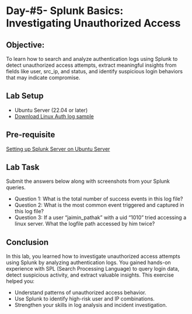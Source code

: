 # Day-#5- Splunk Basics: Investigating Unauthorized Access
## Objective:
To learn how to search and analyze authentication logs using Splunk to detect unauthorized access attempts, extract meaningful insights from fields like user, src_ip, and status, and identify suspicious login behaviors that may indicate compromise.

## Lab Setup
- Ubuntu Server (22.04 or later)
- [Download Linux Auth log sample](https://github.com/KarthikSArkasali/30-Days-SOC-Challenge/blob/main/Files/Linux_UnAuthorized_Auditd_logs.json)

## Pre-requisite
[Setting up Splunk Server on Ubuntu Server](https://github.com/KarthikSArkasali/30-Days-SOC-Challenge/blob/main/Challenge%234/DAY-%231.md)

## Lab Task
Submit the answers below along with screenshots from your Splunk queries.
- Question 1: What is the total number of success events in this log file?
- Question 2: What is the most common event triggered and captured in this log file?
- Question 3: If a user “jaimin_pathak” with a uid “1010” tried accessing a linux server. What the logfile path accessed by him twice?

## Conclusion
In this lab, you learned how to investigate unauthorized access attempts using Splunk by analyzing authentication logs. You gained hands-on experience with SPL (Search Processing Language) to query login data, detect suspicious activity, and extract valuable insights.
This exercise helped you:
   - Understand patterns of unauthorized access behavior.
   - Use Splunk to identify high-risk user and IP combinations.
   - Strengthen your skills in log analysis and incident investigation.
